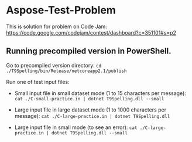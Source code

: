 # Aspose-Test-Problem

This is solution for problem on Code Jam:
https://code.google.com/codejam/contest/dashboard?c=351101#s=p2

## Running precompiled version in PowerShell.

Go to precompiled version directory:
`cd ./T9Spelling/bin/Release/netcoreapp2.1/publish`

Run one of test input files:
- Small input file in small dataset mode (1 to 15 characters per message):
`cat ./C-small-practice.in | dotnet T9Spelling.dll --small`

- Large input file in large dataset mode (1 to 1000 characters per message):
`cat ./C-large-practice.in | dotnet T9Spelling.dll`

- Large input file in small mode (to see an error):
`cat ./C-large-practice.in | dotnet T9Spelling.dll --small`
